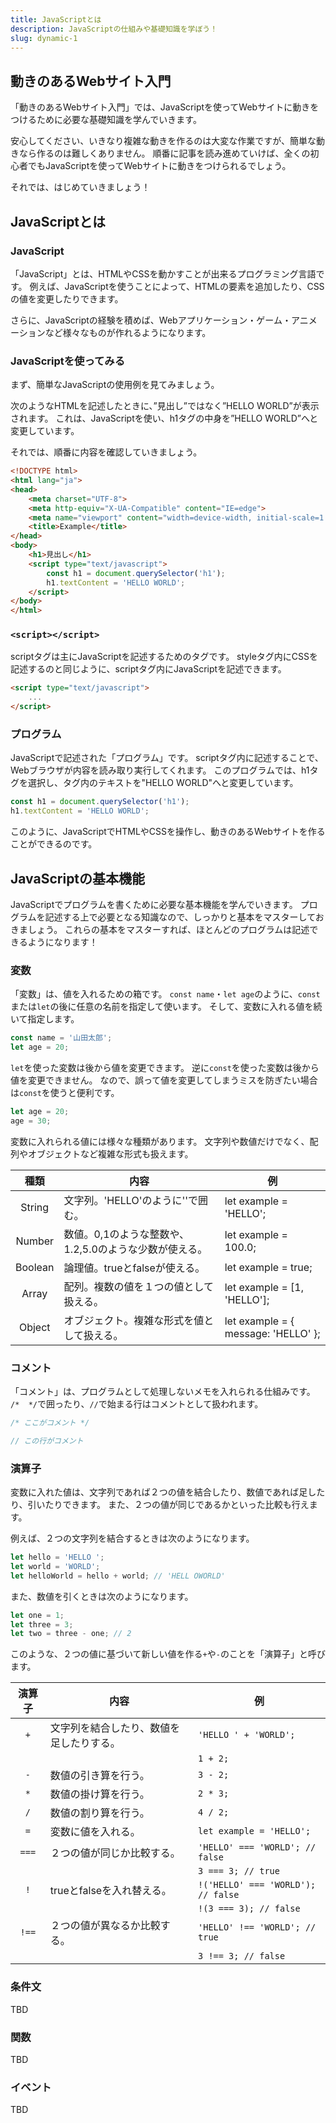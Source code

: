 ```yaml
---
title: JavaScriptとは
description: JavaScriptの仕組みや基礎知識を学ぼう！
slug: dynamic-1
---
```


## 動きのあるWebサイト入門

「動きのあるWebサイト入門」では、JavaScriptを使ってWebサイトに動きをつけるために必要な基礎知識を学んでいきます。

安心してください、いきなり複雑な動きを作るのは大変な作業ですが、簡単な動きなら作るのは難しくありません。
順番に記事を読み進めていけば、全くの初心者でもJavaScriptを使ってWebサイトに動きをつけられるでしょう。

それでは、はじめていきましょう！


## JavaScriptとは

### JavaScript

「JavaScript」とは、HTMLやCSSを動かすことが出来るプログラミング言語です。
例えば、JavaScriptを使うことによって、HTMLの要素を追加したり、CSSの値を変更したりできます。

さらに、JavaScriptの経験を積めば、Webアプリケーション・ゲーム・アニメーションなど様々なものが作れるようになります。

### JavaScriptを使ってみる

まず、簡単なJavaScriptの使用例を見てみましょう。

次のようなHTMLを記述したときに、”見出し”ではなく”HELLO WORLD”が表示されます。
これは、JavaScriptを使い、h1タグの中身を”HELLO WORLD”へと変更しています。

それでは、順番に内容を確認していきましょう。

```html
<!DOCTYPE html>
<html lang="ja">
<head>
    <meta charset="UTF-8">
    <meta http-equiv="X-UA-Compatible" content="IE=edge">
    <meta name="viewport" content="width=device-width, initial-scale=1.0">
    <title>Example</title>
</head>
<body>
    <h1>見出し</h1>
    <script type="text/javascript">
        const h1 = document.querySelector('h1');
        h1.textContent = 'HELLO WORLD';
    </script>
</body>
</html>
```

### `<script></script>`

scriptタグは主にJavaScriptを記述するためのタグです。
styleタグ内にCSSを記述するのと同じように、scriptタグ内にJavaScriptを記述できます。

```html
<script type="text/javascript">
    ...
</script>
```

### プログラム

JavaScriptで記述された「プログラム」です。
scriptタグ内に記述することで、Webブラウザが内容を読み取り実行してくれます。
このプログラムでは、h1タグを選択し、タグ内のテキストを"HELLO WORLD"へと変更しています。

```js
const h1 = document.querySelector('h1');
h1.textContent = 'HELLO WORLD';
```

このように、JavaScriptでHTMLやCSSを操作し、動きのあるWebサイトを作ることができるのです。


## JavaScriptの基本機能

JavaScriptでプログラムを書くために必要な基本機能を学んでいきます。
プログラムを記述する上で必要となる知識なので、しっかりと基本をマスターしておきましょう。
これらの基本をマスターすれば、ほとんどのプログラムは記述できるようになります！

### 変数

「変数」は、値を入れるための箱です。
`const name`・`let age`のように、`const`または`let`の後に任意の名前を指定して使います。
そして、変数に入れる値を続いて指定します。

```js
const name = '山田太郎';
let age = 20;
```

`let`を使った変数は後から値を変更できます。
逆に`const`を使った変数は後から値を変更できません。
なので、誤って値を変更してしまうミスを防ぎたい場合は`const`を使うと便利です。
```js
let age = 20;
age = 30;
```

変数に入れられる値には様々な種類があります。
文字列や数値だけでなく、配列やオブジェクトなど複雑な形式も扱えます。

| 種類 | 内容 | 例 |
| :---: | --- | --- |
| String | 文字列。'HELLO'のように''で囲む。 | let example = 'HELLO'; |
| Number | 数値。0,1のような整数や、1.2,5.0のような少数が使える。 | let example = 100.0; |
| Boolean | 論理値。trueとfalseが使える。 | let example = true; |
| Array | 配列。複数の値を１つの値として扱える。 | let example = [1, 'HELLO']; |
| Object | オブジェクト。複雑な形式を値として扱える。 | let example = { message: 'HELLO' }; |

### コメント

「コメント」は、プログラムとして処理しないメモを入れられる仕組みです。
`/*  */`で囲ったり、`//`で始まる行はコメントとして扱われます。

```js
/* ここがコメント */

// この行がコメント
```

### 演算子

変数に入れた値は、文字列であれば２つの値を結合したり、数値であれば足したり、引いたりできます。
また、２つの値が同じであるかといった比較も行えます。

例えば、２つの文字列を結合するときは次のようになります。
```js
let hello = 'HELLO ';
let world = 'WORLD';
let helloWorld = hello + world; // 'HELL OWORLD'
```

また、数値を引くときは次のようになります。
```js
let one = 1;
let three = 3;
let two = three - one; // 2
```

このような、２つの値に基づいて新しい値を作る`+`や`-`のことを「演算子」と呼びます。

| 演算子 | 内容 | 例 |
| :---: | --- | --- |
| `+` | 文字列を結合したり、数値を足したりする。 | `'HELLO ' + 'WORLD';` |
| | | `1 + 2;` |
| `-` | 数値の引き算を行う。 | `3 - 2;` |
| `*` | 数値の掛け算を行う。 | `2 * 3;` |
| `/` | 数値の割り算を行う。 | `4 / 2;` |
| `=` | 変数に値を入れる。 | `let example = 'HELLO';` |
| `===` | ２つの値が同じか比較する。 | `'HELLO' === 'WORLD'; // false` |
| | | `3 === 3; // true` |
| `!` | trueとfalseを入れ替える。 | `!('HELLO' === 'WORLD'); // false` |
| | | `!(3 === 3); // false` |
| `!==` | ２つの値が異なるか比較する。 | `'HELLO' !== 'WORLD'; // true` |
| | | `3 !== 3; // false` |

### 条件文

TBD

### 関数

TBD

### イベント

TBD


